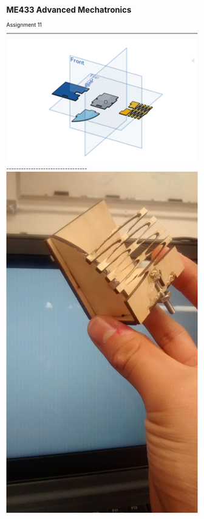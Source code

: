 ME433 Advanced Mechatronics
---------------------------------
Assignment 11


---------------------------------
<img src="https://github.com/seanbai2008/ME433_2016/blob/master/HW11/11.png">
---------------------------------
<img src="https://github.com/seanbai2008/ME433_2016/blob/master/HW11/11.jpg">


